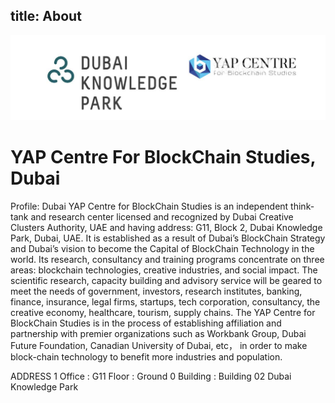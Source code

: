 title: About
---
![logo](/images/201806/01.png)
# YAP Centre For BlockChain Studies, Dubai
Profile: 
Dubai YAP Centre for BlockChain Studies is an independent think-tank and research center licensed and recognized by Dubai Creative Clusters Authority,  UAE and having address: G11, Block 2, Dubai Knowledge Park, Dubai, UAE. It is established as a result of Dubai’s BlockChain Strategy and Dubai’s vision to become the Capital of BlockChain Technology in the world. Its research, consultancy and training programs concentrate on three areas: blockchain technologies, creative industries, and social impact. The scientific research, capacity building and advisory service will be geared to meet the needs of government, investors, research institutes, banking, finance, insurance, legal firms, startups, tech corporation, consultancy, the creative economy, healthcare, tourism, supply chains.
The YAP Centre for BlockChain Studies is in the process of establishing affiliation and partnership with premier organizations such as Workbank Group, Dubai Future Foundation, Canadian University of Dubai, etc， in order to make block-chain technology to benefit more industries and population. 

ADDRESS 1
Office : G11
Floor : Ground 0
Building : Building 02
Dubai Knowledge Park

